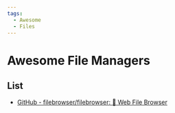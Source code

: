 ```yaml
---
tags:
  - Awesome
  - Files
---
```


# Awesome File Managers

## List

- [GitHub - filebrowser/filebrowser: 📂 Web File Browser](https://github.com/filebrowser/filebrowser)
